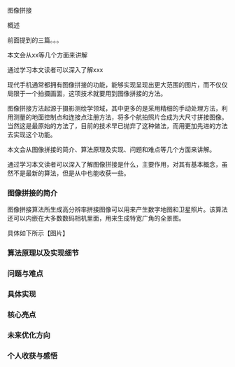 图像拼接

概述

前面提到的三篇。。。

本文会从xx等几个方面来讲解

通过学习本文读者可以深入了解xxx

现代手机通常都拥有图像拼接的功能，能够实现呈现出更大范围的图片，而不仅仅局限于一个拍摄画面，这项技术就要用到图像拼接的方法。

图像拼接方法起源于摄影测绘学领域，其中更多的是采用精细的手动处理方法，利用测量的地面控制点和连接点注册方法，将多个航拍照片合成为大尺寸拼接图像。当然这是最原始的方法了，目前的技术早已抛弃了这种做法，而用更加先进的方法去实现这个功能。

本文会从图像拼接的简介、算法原理及实现、问题和难点等几个方面来讲解。

通过学习本文读者可以深入了解图像拼接是什么，主要作用，对其有基本概念，虽然不是最新的算法，但是从中也能收获一些。



### 图像拼接的简介

图像拼接算法所生成高分辨率拼接图像可以用来产生数字地图和卫星照片。该算法还可以内嵌在大多数数码相机里面，用来生成特宽广角的全景图。

具体如下所示【图片】





### 算法原理以及实现细节





### 问题与难点



### 具体实现



### 核心亮点



### 未来优化方向





### 个人收获与感悟